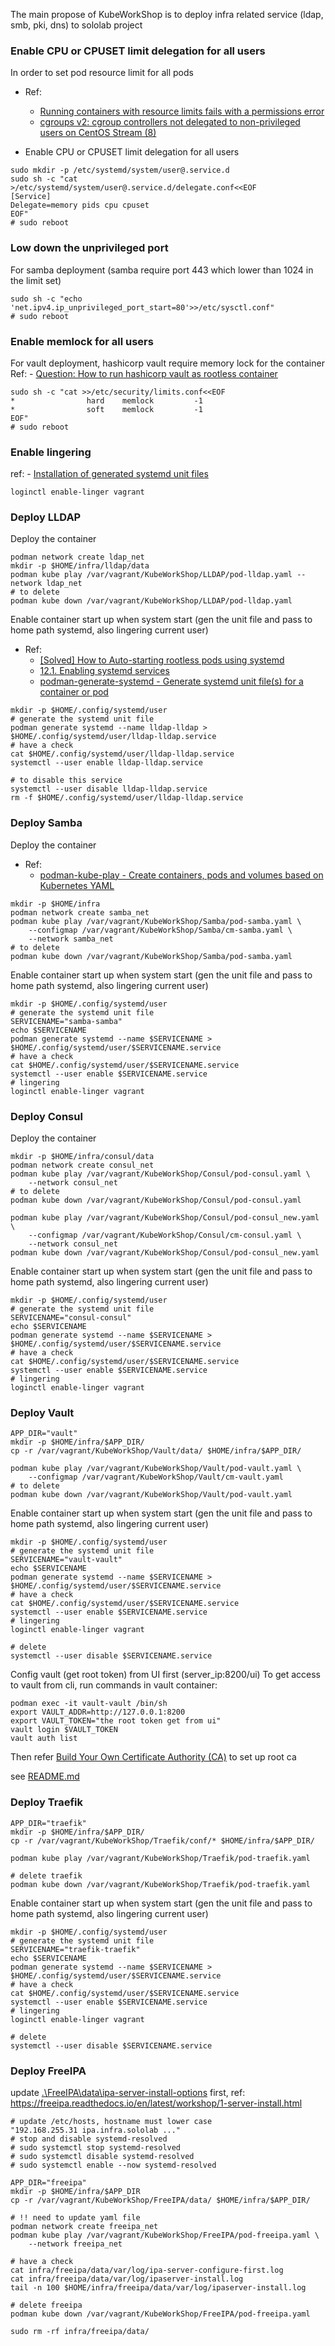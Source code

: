 The main propose of KubeWorkShop is to deploy infra related service (ldap, smb, pki, dns) to sololab project

### Enable CPU or CPUSET limit delegation for all users
In order to set pod resource limit for all pods
- Ref:
    - [Running containers with resource limits fails with a permissions error](https://github.com/containers/podman/blob/main/troubleshooting.md#26-running-containers-with-resource-limits-fails-with-a-permissions-error)
    - [cgroups v2: cgroup controllers not delegated to non-privileged users on CentOS Stream (8)](https://unix.stackexchange.com/questions/624428/cgroups-v2-cgroup-controllers-not-delegated-to-non-privileged-users-on-centos-s)  

- Enable CPU or CPUSET limit delegation for all users
```shell
sudo mkdir -p /etc/systemd/system/user@.service.d
sudo sh -c "cat >/etc/systemd/system/user@.service.d/delegate.conf<<EOF
[Service]
Delegate=memory pids cpu cpuset
EOF"
# sudo reboot
```

### Low down the unprivileged port
For samba deployment (samba require port 443 which lower than 1024 in the limit set)
```shell
sudo sh -c "echo 'net.ipv4.ip_unprivileged_port_start=80'>>/etc/sysctl.conf"
# sudo reboot
```

### Enable memlock for all users
For vault deployment, hashicorp vault require memory lock for the container
Ref:
    - [Question: How to run hashicorp vault as rootless container](https://github.com/containers/podman/issues/10051)
```shell
sudo sh -c "cat >>/etc/security/limits.conf<<EOF
*                hard    memlock         -1
*                soft    memlock         -1
EOF"
# sudo reboot
```

### Enable lingering
ref: 
    - [Installation of generated systemd unit files](https://docs.podman.io/en/latest/markdown/podman-generate-systemd.1.html#installation-of-generated-systemd-unit-files)
```shell
loginctl enable-linger vagrant
```

### Deploy LLDAP
Deploy the container
```shell
podman network create ldap_net
mkdir -p $HOME/infra/lldap/data
podman kube play /var/vagrant/KubeWorkShop/LLDAP/pod-lldap.yaml --network ldap_net
# to delete
podman kube down /var/vagrant/KubeWorkShop/LLDAP/pod-lldap.yaml
```

Enable container start up when system start (gen the unit file and pass to home path systemd, also lingering current user)
- Ref: 
  - [[Solved] How to Auto-starting rootless pods using systemd](https://access.redhat.com/discussions/5733161)
  - [12.1. Enabling systemd services](https://access.redhat.com/documentation/en-us/red_hat_enterprise_linux/9/html-single/building_running_and_managing_containers/index#proc_enabling-systemd-services_assembly_porting-containers-to-systemd-using-podman)
  - [podman-generate-systemd - Generate systemd unit file(s) for a container or pod](https://docs.podman.io/en/latest/markdown/podman-generate-systemd.1.html)
```shell
mkdir -p $HOME/.config/systemd/user
# generate the systemd unit file
podman generate systemd --name lldap-lldap > $HOME/.config/systemd/user/lldap-lldap.service
# have a check
cat $HOME/.config/systemd/user/lldap-lldap.service
systemctl --user enable lldap-lldap.service

# to disable this service
systemctl --user disable lldap-lldap.service
rm -f $HOME/.config/systemd/user/lldap-lldap.service
```

### Deploy Samba
Deploy the container
- Ref: 
  - [podman-kube-play - Create containers, pods and volumes based on Kubernetes YAML](https://docs.podman.io/en/latest/markdown/podman-kube-play.1.html#configmap-path)
```shell
mkdir -p $HOME/infra
podman network create samba_net
podman kube play /var/vagrant/KubeWorkShop/Samba/pod-samba.yaml \
    --configmap /var/vagrant/KubeWorkShop/Samba/cm-samba.yaml \
    --network samba_net
# to delete
podman kube down /var/vagrant/KubeWorkShop/Samba/pod-samba.yaml
```

Enable container start up when system start (gen the unit file and pass to home path systemd, also lingering current user)
```shell
mkdir -p $HOME/.config/systemd/user
# generate the systemd unit file
SERVICENAME="samba-samba"
echo $SERVICENAME
podman generate systemd --name $SERVICENAME > $HOME/.config/systemd/user/$SERVICENAME.service
# have a check
cat $HOME/.config/systemd/user/$SERVICENAME.service
systemctl --user enable $SERVICENAME.service
# lingering
loginctl enable-linger vagrant
```

### Deploy Consul
Deploy the container
```shell
mkdir -p $HOME/infra/consul/data
podman network create consul_net
podman kube play /var/vagrant/KubeWorkShop/Consul/pod-consul.yaml \
    --network consul_net
# to delete
podman kube down /var/vagrant/KubeWorkShop/Consul/pod-consul.yaml

podman kube play /var/vagrant/KubeWorkShop/Consul/pod-consul_new.yaml \
    --configmap /var/vagrant/KubeWorkShop/Consul/cm-consul.yaml \
    --network consul_net
podman kube down /var/vagrant/KubeWorkShop/Consul/pod-consul_new.yaml
```

Enable container start up when system start (gen the unit file and pass to home path systemd, also lingering current user)
```shell
mkdir -p $HOME/.config/systemd/user
# generate the systemd unit file
SERVICENAME="consul-consul"
echo $SERVICENAME
podman generate systemd --name $SERVICENAME > $HOME/.config/systemd/user/$SERVICENAME.service
# have a check
cat $HOME/.config/systemd/user/$SERVICENAME.service
systemctl --user enable $SERVICENAME.service
# lingering
loginctl enable-linger vagrant
```

### Deploy Vault

```shell
APP_DIR="vault"
mkdir -p $HOME/infra/$APP_DIR/
cp -r /var/vagrant/KubeWorkShop/Vault/data/ $HOME/infra/$APP_DIR/

podman kube play /var/vagrant/KubeWorkShop/Vault/pod-vault.yaml \
    --configmap /var/vagrant/KubeWorkShop/Vault/cm-vault.yaml
# to delete
podman kube down /var/vagrant/KubeWorkShop/Vault/pod-vault.yaml
```

Enable container start up when system start (gen the unit file and pass to home path systemd, also lingering current user)
```shell
mkdir -p $HOME/.config/systemd/user
# generate the systemd unit file
SERVICENAME="vault-vault"
echo $SERVICENAME
podman generate systemd --name $SERVICENAME > $HOME/.config/systemd/user/$SERVICENAME.service
# have a check
cat $HOME/.config/systemd/user/$SERVICENAME.service
systemctl --user enable $SERVICENAME.service
# lingering
loginctl enable-linger vagrant

# delete
systemctl --user disable $SERVICENAME.service
```

Config vault (get root token) from UI first (server_ip:8200/ui)
To get access to vault from cli, run commands in vault container:
```shell
podman exec -it vault-vault /bin/sh
export VAULT_ADDR=http://127.0.0.1:8200
export VAULT_TOKEN="the root token get from ui"
vault login $VAULT_TOKEN
vault auth list
```
Then refer [Build Your Own Certificate Authority (CA)](https://developer.hashicorp.com/vault/tutorials/secrets-management/pki-engine#step-1-generate-root-ca) to set up root ca

see [README.md](../TerraformWorkShop/Vault/PKI/README.md)


### Deploy Traefik
```shell
APP_DIR="traefik"
mkdir -p $HOME/infra/$APP_DIR/
cp -r /var/vagrant/KubeWorkShop/Traefik/conf/* $HOME/infra/$APP_DIR/

podman kube play /var/vagrant/KubeWorkShop/Traefik/pod-traefik.yaml

# delete traefik
podman kube down /var/vagrant/KubeWorkShop/Traefik/pod-traefik.yaml
```

Enable container start up when system start (gen the unit file and pass to home path systemd, also lingering current user)
```shell
mkdir -p $HOME/.config/systemd/user
# generate the systemd unit file
SERVICENAME="traefik-traefik"
echo $SERVICENAME
podman generate systemd --name $SERVICENAME > $HOME/.config/systemd/user/$SERVICENAME.service
# have a check
cat $HOME/.config/systemd/user/$SERVICENAME.service
systemctl --user enable $SERVICENAME.service
# lingering
loginctl enable-linger vagrant

# delete
systemctl --user disable $SERVICENAME.service
```


### Deploy FreeIPA
update [.\FreeIPA\data\ipa-server-install-options](FreeIPA/data/ipa-server-install-options) first,
ref: https://freeipa.readthedocs.io/en/latest/workshop/1-server-install.html
```shell
# update /etc/hosts, hostname must lower case
"192.168.255.31 ipa.infra.sololab ..."
# stop and disable systemd-resolved
# sudo systemctl stop systemd-resolved
# sudo systemctl disable systemd-resolved
# sudo systemctl enable --now systemd-resolved

APP_DIR="freeipa"
mkdir -p $HOME/infra/$APP_DIR
cp -r /var/vagrant/KubeWorkShop/FreeIPA/data/ $HOME/infra/$APP_DIR/

# !! need to update yaml file
podman network create freeipa_net
podman kube play /var/vagrant/KubeWorkShop/FreeIPA/pod-freeipa.yaml \
    --network freeipa_net

# have a check
cat infra/freeipa/data/var/log/ipa-server-configure-first.log
cat infra/freeipa/data/var/log/ipaserver-install.log
tail -n 100 $HOME/infra/freeipa/data/var/log/ipaserver-install.log

# delete freeipa
podman kube down /var/vagrant/KubeWorkShop/FreeIPA/pod-freeipa.yaml

sudo rm -rf infra/freeipa/data/
```